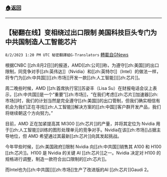 ###  [:house:返回](README.md)
---


## 【秘翻在线】变相绕过出口限制   美国科技巨头专门为中共国制造人工智能芯片
`8/2/2023 1:20 PM UTC 秘密翻譯組G-Translators` [轉載自GNews](https://gnews.org/articles/1512855)

根据CNBC [[zh:8月2日]]的报道，AMD[[zh:公司]]称，为遵守[[zh:美国]]的出口限制，同竞争对手[[zh:英伟达]]（Nvidia）和[[zh:英特尔]]（Intel）的做法一样，将专门为[[zh:中共国]][[zh:市场]]开发一款[[zh:人工智能]][[zh:芯片]]。

周二晚些时候，AMD [[zh:首席执行官]]苏姿丰（Lisa Su）在财报电话会议上表示，[[zh:中共国]]是一个“重要”[[zh:市场]]，“在我们考虑[[zh:芯片]]加速器[[zh:市场]]时，我们的计划当然是完全遵守[[zh:美国]]的出口管制，但我们确实相信有机会为我们正在寻找[[zh:人工智能]]解决方案的[[zh:中国]]客户群开发产品，我们将继续朝这个方向努力。”

目前，AMD 正在加紧提高其 MI300 [[zh:芯片]]的产量，并将其定位为 Nvidia 用于[[zh:人工智能]]训练的图形处理单元的竞争对手。Nvidia在该[[zh:市场]]占据主导地位，但 AMD 希望通过其最新[[zh:芯片]]向其发起挑战。

今年早些时候，[[zh:美国政府]]限制 Nvidia 向[[zh:中共国]]销售其 A100 和 H100 [[zh:芯片]]。H100 是 Nvidia 的关键 AI [[zh:芯片]]之一。Nvidia 决定对 H100 的规格进行调整，制造一款符合出口限制的[[zh:芯片]]。

而Intel也为[[zh:中共国]][[zh:市场]]生产了改进版的AI [[zh:芯片]]Gaudi 2。
